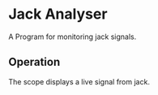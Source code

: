 # Jack Analyser

A Program for monitoring jack signals.

## Operation

The scope displays a live signal from jack. 

